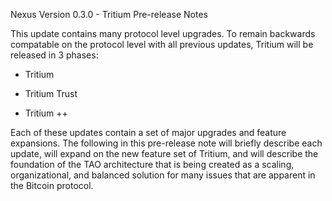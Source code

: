 Nexus Version 0.3.0 - Tritium Pre-release Notes

This update contains many protocol level upgrades. To remain backwards compatable on the protocol level with all previous updates, Tritium will be released in 3 phases:

* Tritium

* Tritium Trust

* Tritium ++

Each of these updates contain a set of major upgrades and feature expansions. The following in this pre-release note will briefly describe each update, will expand on the new feature set of Tritium, and will describe the foundation of the TAO architecture that is being created as a scaling, organizational, and balanced solution for many issues that are apparent in the Bitcoin protocol.
